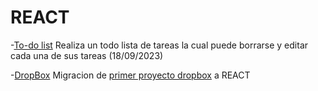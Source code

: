 # REACT

-[To-do list](./sep18todolist/)
Realiza un todo lista de tareas la cual puede borrarse y editar cada una de sus tareas (18/09/2023)

-[DropBox](./sep19-dropbox/)
Migracion de [primer proyecto dropbox](./../HTML/Sep-06/Proyecto-Dropbox/) a REACT